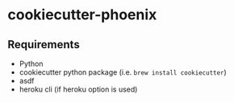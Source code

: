 # cookiecutter-phoenix

## Requirements

- Python
- cookiecutter python package (i.e. `brew install cookiecutter`)
- asdf
- heroku cli (if heroku option is used)
